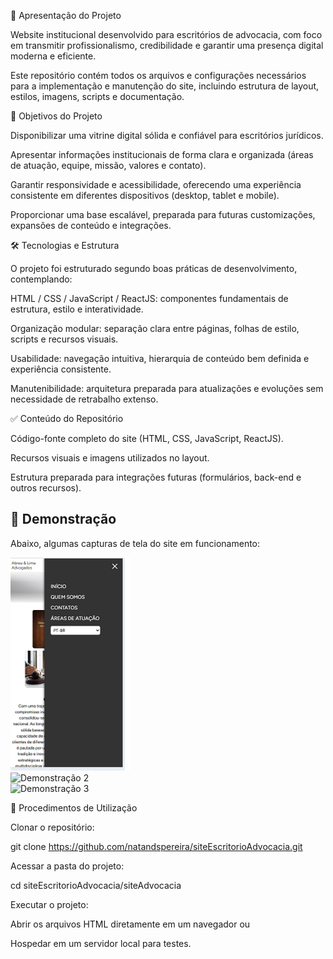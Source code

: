 📄 Apresentação do Projeto

Website institucional desenvolvido para escritórios de advocacia, com foco em transmitir profissionalismo, credibilidade e garantir uma presença digital moderna e eficiente.

Este repositório contém todos os arquivos e configurações necessários para a implementação e manutenção do site, incluindo estrutura de layout, estilos, imagens, scripts e documentação.

🎯 Objetivos do Projeto

Disponibilizar uma vitrine digital sólida e confiável para escritórios jurídicos.

Apresentar informações institucionais de forma clara e organizada (áreas de atuação, equipe, missão, valores e contato).

Garantir responsividade e acessibilidade, oferecendo uma experiência consistente em diferentes dispositivos (desktop, tablet e mobile).

Proporcionar uma base escalável, preparada para futuras customizações, expansões de conteúdo e integrações.

🛠 Tecnologias e Estrutura

O projeto foi estruturado segundo boas práticas de desenvolvimento, contemplando:

HTML / CSS / JavaScript / ReactJS: componentes fundamentais de estrutura, estilo e interatividade.

Organização modular: separação clara entre páginas, folhas de estilo, scripts e recursos visuais.

Usabilidade: navegação intuitiva, hierarquia de conteúdo bem definida e experiência consistente.

Manutenibilidade: arquitetura preparada para atualizações e evoluções sem necessidade de retrabalho extenso.

✅ Conteúdo do Repositório

Código-fonte completo do site (HTML, CSS, JavaScript, ReactJS).

Recursos visuais e imagens utilizados no layout.

Estrutura preparada para integrações futuras (formulários, back-end e outros recursos).
## 📸 Demonstração

Abaixo, algumas capturas de tela do site em funcionamento:

![Demonstração 1](https://raw.githubusercontent.com/natandspereira/siteEscritorioAdvocacia/main/site-advocacia/src/assets/img/exemplo/demo1.PNG)  
![Demonstração 2](src/assets/img/exemplo/demo2.png)  
![Demonstração 3](src/assets/img/exemplo/demo3.png) 

🚀 Procedimentos de Utilização

Clonar o repositório:

git clone https://github.com/natandspereira/siteEscritorioAdvocacia.git

Acessar a pasta do projeto:

cd siteEscritorioAdvocacia/siteAdvocacia

Executar o projeto:

Abrir os arquivos HTML diretamente em um navegador ou

Hospedar em um servidor local para testes.
